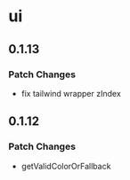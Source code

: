 # ui

## 0.1.13

### Patch Changes

- fix tailwind wrapper zIndex

## 0.1.12

### Patch Changes

- getValidColorOrFallback

